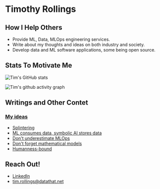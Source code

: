 # Timothy Rollings

## How I Help Others

- Provide ML, Data, MLOps engineering services.
- Write about my thoughts and ideas on both industry and society.
- Develop data and ML software applications, some being open source.

## Stats To Motivate Me

![Tim's GitHub stats](https://github-readme-stats.vercel.app/api?username=timatom&count_private=true&show_icons=true&theme=react&bg_color=00000000)

![Tim's github activity graph](https://github-readme-activity-graph.cyclic.app/graph?username=timatom&theme=react-dark)

## Writings and Other Contet

### [My ideas](https://www.timsideas.blog/)
 - [Splintering](https://www.timsideas.blog/post/splintering/)
 - [ML consumes data, symbolic AI stores data](https://www.timsideas.blog/post/ml-consumes-data-symbolic-ai-stores-data/)
 - [Don't underestimate MLOps](https://www.timsideas.blog/post/dont-underestimate-mlops/)
 - [Don't forget mathematical models](https://www.timsideas.blog/post/dont-forget-mathematical-models/)
 - [Humanness-bound](https://www.timsideas.blog/post/humanness-bound/)

## Reach Out!

- [LinkedIn](https://www.linkedin.com/in/timothyrollings/)
- tim.rollings@datathat.net

